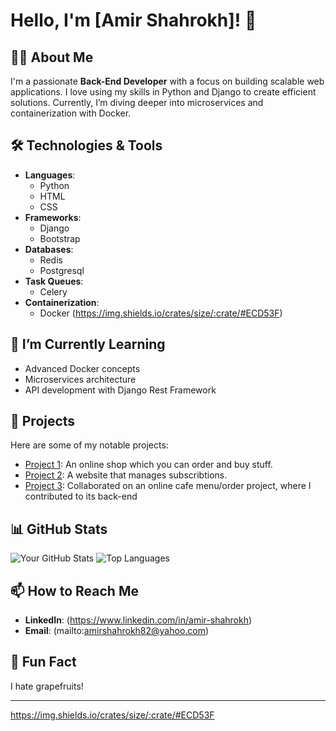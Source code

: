 # Hello, I'm [Amir Shahrokh]! 👋

## 👨‍💻 About Me
I'm a passionate **Back-End Developer** with a focus on building scalable web applications. I love using my skills in Python and Django to create efficient solutions. Currently, I’m diving deeper into microservices and containerization with Docker.

## 🛠️ Technologies & Tools
- **Languages**: 
  - Python
  - HTML
  - CSS
- **Frameworks**: 
  - Django
  - Bootstrap
- **Databases**: 
  - Redis
  - Postgresql
- **Task Queues**: 
  - Celery
- **Containerization**: 
  - Docker
(https://img.shields.io/crates/size/:crate/#ECD53F)
## 🌱 I’m Currently Learning
- Advanced Docker concepts
- Microservices architecture
- API development with Django Rest Framework

## 🚀 Projects
Here are some of my notable projects:

- [Project 1](https://github.com/AMIR-SHAHROKH/Online_Shop_Project): An online shop which you can order and buy stuff.
- [Project 2](https://github.com/AMIR-SHAHROKH/Subscribtion-Project): A website that manages subscribtions.
- [Project 3](https://github.com/MohRezam/Django-cafe-project): Collaborated on an online cafe menu/order  project, where I contributed to its back-end
 

## 📊 GitHub Stats
![Your GitHub Stats](https://github-readme-stats.vercel.app/api?username=AMIR-SHAHROKH&show_icons=true&hide_title=true&theme=radical)
![Top Languages](https://github-readme-stats.vercel.app/api/top-langs/?username=AMIR-SHAHROKH&layout=compact&theme=radical)

## 📫 How to Reach Me
- **LinkedIn**: (https://www.linkedin.com/in/amir-shahrokh)
- **Email**: (mailto:amirshahrokh82@yahoo.com)

## 🎉 Fun Fact
I hate grapefruits!

---

https://img.shields.io/crates/size/:crate/#ECD53F
